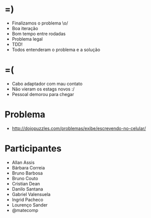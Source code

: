 =)
==

- Finalizamos o problema \o/
- Boa iteração
- Bom tempo entre rodadas
- Problema legal
- TDD!
- Todos entenderam o problema e a solução

=(
==

- Cabo adaptador com mau contato
- Não vieram os estags novos :/
- Pessoal demorou para chegar

Problema
========

- http://dojopuzzles.com/problemas/exibe/escrevendo-no-celular/

Participantes
=============

- Allan Assis
- Bárbara Correia
- Bruno Barbosa
- Bruno Couto
- Cristian Dean
- Danilo Santana
- Gabriel Valensuela
- Ingrid Pacheco
- Lourenço Sander
- @matecomp